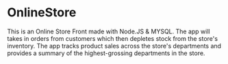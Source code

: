 # OnlineStore
This is an Online Store Front made with Node.JS &amp; MYSQL. The app will takes in orders from customers which then depletes stock from the store's inventory. The app tracks product sales across the store's departments and provides a summary of the highest-grossing departments in the store.
